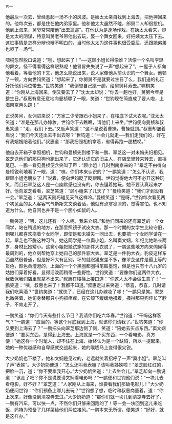     五一 

   他最后一次去，曾经惹起一场不小的风波。是姨太太亲自找到上海去，把他押回来的。他每次去，都是住在他内弟家里。他和他太太虽然不睦，郎舅二人却很投机。他到上海来，舅爷常常陪他“出去遛遛”。在他认为是逢场作戏，在姨太太看来，却是太太的阴谋，特意叫舅老爷带他出去玩，娶一个舞女回来，好把姨太太压下去。这桩事情是怎样分辩也辩不明白的，当时他太太为这件事也很受委屈，还跟她弟弟也呕了一场气。

   啸桐忽然脱口说道：“哦，想起来了！”──这顾小姐长得像谁？活像一个名叫李璐的舞女。怪不得看得这样眼熟呢！他冒冒失失说了一声“想起来了”，一屋子人都向他看着，等着他的下文，他怎么能说出来，说人家像他从前认识的一个舞女。他顿了一顿，方向世钧笑道：“想起来了，你舅舅不是就要过生日了么，我们送的礼正好托他们两位带去。”世钧笑道：“我倒想自己跑一趟，给舅舅拜寿去。”啸桐笑道：“你刚从上海回来，倒又要去了？”沈太太却说：“你去一趟也好，舅舅今年是整生日。”叔惠有意无意地向曼桢瞟了一眼，笑道：“世钧现在简直成了要人啦，上海南京两头跑！”

   正说笑间，女佣进来说：“方家二少爷跟石小姐来了，在楼底下试大衣呢。”沈太太笑道：“准是在那儿办嫁妆。世钧你下去瞧瞧，请他们上来坐。”世钧便向曼桢和叔惠笑道：“走，我们下去。”又低声笑道：“这不是说着曹操，曹操就到。”叔惠却皱着眉说：“我们今天还出去不出去呀？”世钧道：“一会儿就走──我们走我们的，好在有我嫂嫂陪着他们。”叔惠道：“那我把照相机拿着，省得再跑一趟楼梯。”

   他自去开箱子拿照相机，世钧和曼桢先到楼下和一鹏、翠芝这一对未婚夫妇相见。翠芝送他们的那只狗也跑出来了，它还认识它的旧主人，在店堂里转来转去，直摇尾巴。一鹏一看见曼桢便含笑叫了声：“顾小姐！几时到南京来的？”翠芝不由得向曼桢锐利地看了一眼，道：“咦，你们本来认识的？”一鹏笑道：“怎么不认识，我跟顾小姐老朋友了！”说着，便向世钧眨了眨眼睛。世钧觉得他大可不必开这种玩笑，而且石翠芝这人是一点幽默感也没有的，你去逗着她玩，她不要认真起来才好。他向翠芝看看，翠芝笑道：“顾小姐来了几天了？”曼桢笑道：“我们才到没有一会。”翠芝道：“这两天刚巧碰见天气这样冷。”曼桢笑道：“是呀。”世钧每次看见两个初见面的女人客客气气斯斯文文谈着话，他就有点寒凛凛的，觉得害怕。也不知道为什么。他自问也并不是一个胆小如鼠的人。

   一鹏笑道：“喂，这儿还有一个人呢，我来介绍。”和他们同来的还有翠芝的一个女同学，站在稍远的地方，在那里照镜子试皮大衣。那一个时期的女学生比较守旧，到哪儿都喜欢拖着个女同学，即使是和未婚夫一同出去，也要把一个女同学请在一起。翠芝也不脱这种习气。她这同学是一位窦小姐，名叫窦文娴，年纪比她略长两岁，身材比她矮小。这窦小姐把她试穿的那件大衣脱了，一鹏这些地方向来伺候得最周到的，他立刻帮她穿上她自己的那件貂大衣。翠芝是一件豹大衣。豹皮这样东西虽然很普通，但是好坏大有区别，坏的就跟猫皮差不多，像翠芝这件是最上等的货色，颜色黄澄澄的，上面的一个个黑圈都圈得笔酣墨饱，但是也只有十八九岁的姑娘们穿着好看，显得活泼而稍带一些野性。世钧笑道：“要像你们这两件大衣，我敢保我们店里就拿不出来。”叔惠在楼梯上接口道：“你这人太不会做生意了！”一鹏笑道：“咦，叔惠也来了！我都不知道。”叔惠走过来笑道：“恭喜，恭喜，几时请我们吃喜酒？”世钧笑道：“就快了，已经在这儿办嫁妆了嚜！”一鹏只是笑。翠芝也微笑着，她俯身替那只小狗抓痒痒，在它颔下缓缓地搔着，搔得那只狗伸长了脖子，不肯走开了。

   一鹏笑道：“你们今天有些什么节目？我请你们吃六华春。”世钧道：“干吗这样客气？”一鹏道：“应当的。等这个月底我到上海，就该你们请我了。”世钧笑道：“你又要到上海去了？”一鹏把头向翠芝那边侧了侧，笑道：“陪她去买点东西。”窦文娴便道：“要买东西，是得到上海去。上海就是一个买东西，一个看电影，真方便！”她这样一个时髦人，却不住在上海，始终认为是一个缺陷，所以一提起来，她的一种优越感和自卑感就交战起来，她的喉咙马上变得很尖锐。

   大少奶奶也下楼了，她和文娴是见过的，老远就笑着招呼了一声“窦小姐”。翠芝叫了声“表姊”。大少奶奶便道：“怎么还叫我表姐？该叫我姊姊啦！”翠芝脸红红的，把脸一沉，道：“你不要拿我开心。”大少奶奶笑道：“上去坐会儿。”翠芝却向一鹏说道：“该走了吧？你不是说要请文娴看电影吗？”一鹏便和世钧他们说：“一块儿去看电影，好不好？”翠芝道：“人家刚从上海来，谁要看我们那破电影儿！”大少奶奶便问世钧：“你们预备上哪儿去玩？”世钧想了想，临时和叔惠商量着，道：“你上次来，好像没到清凉寺去过。”大少奶奶道：“那你们就一块儿到清凉寺去好了，一鹏有汽车，可以快一点，不然你们只够来回跑的了！等一会一块回到这儿来吃饭，妈特为预备了几样菜给他们两位接风。”一鹏本来无所谓，便笑道：“好好，就是这样办。”

